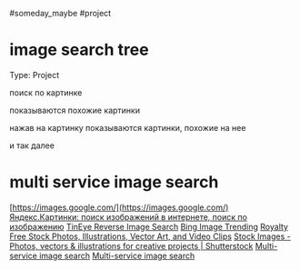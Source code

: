 #someday_maybe #project

# image search tree

Type: Project

поиск по картинке

показываются похожие картинки

нажав на картинку показываются картинки, похожие на нее

и так далее

# multi service image search
[https://images.google.com/](https://images.google.com/)
[Яндекс.Картинки: поиск изображений в интернете, поиск по изображению](https://yandex.ru/images) 
[TinEye Reverse Image Search](https://tineye.com/)
[Bing Image Trending](https://www.bing.com/images/) 
[Royalty Free Stock Photos, Illustrations, Vector Art, and Video Clips](https://www.gettyimages.com/)
[Stock Images - Photos, vectors & illustrations for creative projects | Shutterstock](https://www.shutterstock.com/) 
[Multi-service image search](https://www.iqdb.org/)
[Multi-service image search](https://3d.iqdb.org/)
